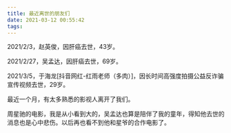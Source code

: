 ```yaml
---
title: 最近离世的朋友们
date: 2021-03-12 00:55:42
tags:
---
```


2021/2/3，赵英俊，因肝癌去世，43岁。

2021/2/27，吴孟达，因肝癌去世，69岁。

2021/3/5，于海龙[抖音网红-红雨老师（多肉）]，因长时间高强度拍摄公益反诈骗宣传视频去世，29岁。

最近一个月，有太多熟悉的影视人离开了我们。

周星驰的电影，我是从小看到大的，吴孟达也算是陪伴了我的童年，得知他去世的消息也是心中悲伤。以后再也看不到他和星爷的合作电影了。